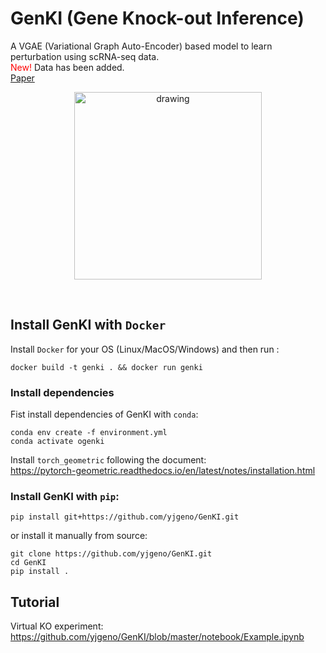 # GenKI (Gene Knock-out Inference)
A VGAE (Variational Graph Auto-Encoder) based model to learn perturbation using scRNA-seq data. <br>
<span style="color:red;">New!</span> Data has been added. <br>
[Paper](https://doi.org/10.1093/nar/gkad450)
<br/>
<p align="center">
    <img src="logo.jpg" alt="drawing" width="300"/>
</p>
<br/>

## Install GenKI with `Docker`
Install `Docker` for your OS (Linux/MacOS/Windows) and then run :
```shell
docker build -t genki . && docker run genki
```
### Install dependencies
Fist install dependencies of GenKI with `conda`:
```shell
conda env create -f environment.yml
conda activate ogenki
```
Install `torch_geometric` following the document:<br>
https://pytorch-geometric.readthedocs.io/en/latest/notes/installation.html

### Install GenKI with `pip`:
```shell
pip install git+https://github.com/yjgeno/GenKI.git
```
or install it manually from source:
```shell
git clone https://github.com/yjgeno/GenKI.git
cd GenKI
pip install .
```
## Tutorial
Virtual KO experiment:<br> https://github.com/yjgeno/GenKI/blob/master/notebook/Example.ipynb <br>
